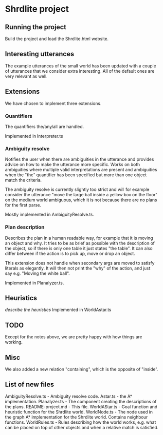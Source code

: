 # Shrdlite project

## Running the project
Build the project and load the Shrdlite.html website.

## Interesting utterances
The example utterances of the small world has been updated with a couple of utterances that we consider extra interesting. All of the default ones are very relevant as well.

## Extensions
We have chosen to implement three extensions.

### Quantifiers
The quantifiers the/any/all are handled.

Implemented in Interpreter.ts

### Ambiguity resolve
Notifies the user when there are ambiguities in the utterance and provides advice on how to make the utterance more specific. Works on both ambiguities where multiple valid interpretations are present and ambiguities when the "the" quantifier has been specified but more than one object match the criteria.

The ambiguity resolve is currently slightly too strict and will for example consider the utterance "move the large ball inside a yellow box on the floor" on the medium world ambiguous, which it is not because there are no plans for the first parse.

Mostly implemented in AmbiguityResolve.ts.

### Plan description
Describes the plan in a human readable way, for example that it is moving an object and why. It tries to be as brief as possible with the description of the object, so if there is only one table it just states "the table". It can also differ between if the action is to pick up, move or drop an object.

This extension does not handle when secondary args are moved to satisfy literals as elegantly. It will then not print the "why" of the action, and just say e.g. "Moving the white ball".

Implemented in Planalyzer.ts.

## Heuristics
*describe the heuristics*
Implemented in WorldAstar.ts

## TODO
Except for the notes above, we are pretty happy with how things are working.

## Misc
We also added a new relation "containing", which is the opposite of "inside".

## List of new files
AmbiguityResolve.ts - Ambiguity resolve code.
Astar.ts - the A\* implementation.
Planalyzer.ts - The component creating the descriptions of the plans.
README-project.md - This file.
WorldAStar.ts - Goal function and heuristic function for the Shrdlite world.
WorldNode.ts - The node used in the graph A\* implementation for the Shrdlite world. Contains neighbour functions.
WorldRules.ts - Rules describing how the world works, e.g. what can be placed on top of other objects and when a relative match is satisfied.